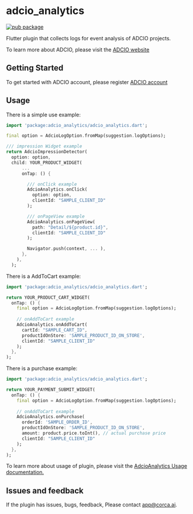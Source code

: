 #  adcio_analytics
[![pub package](https://img.shields.io/pub/v/adcio_analytics.svg)](https://pub.dev/packages/adcio_analytics)

Flutter plugin that collects logs for event analysis of ADCIO projects.

To learn more about ADCIO, please visit the [ADCIO website](https://www.adcio.ai/)

## Getting Started
To get started with ADCIO account, please register [ADCIO account](https://app.adcio.ai/en/)

## Usage
There is a simple use example:

```dart
import 'package:adcio_analytics/adcio_analytics.dart';

final option = AdcioLogOption.fromMap(suggestion.logOptions);

/// impression Widget example
return AdcioImpressionDetector(
  option: option,
  child: YOUR_PRODUCT_WIDGET(
      ...
      onTap: () {

        /// onClick example
        AdcioAnalytics.onClick(
          option: option,
          clientId: "SAMPLE_CLIENT_ID"
        );

        /// onPageView example
        AdcioAnalytics.onPageView(
          path: "Detail/${product.id}",
          clientId: "SAMPLE_CLIENT_ID"
        );

        Navigator.push(context, ... ),
      },
    ),
  );
```

There is a AddToCart example:
```dart
import 'package:adcio_analytics/adcio_analytics.dart';

return YOUR_PRODUCT_CART_WIDGET(
  onTap: () {
    final option = AdcioLogOption.fromMap(suggestion.logOptions);
    
    // onAddToCart example
    AdcioAnalytics.onAddToCart(
      cartId: "SAMPLE_CART_ID",
      productIdOnStore: 'SAMPLE_PRODUCT_ID_ON_STORE',
      clientId: "SAMPLE_CLIENT_ID"
    );
  },
);
```

There is a purchase example:
```dart
import 'package:adcio_analytics/adcio_analytics.dart';

return YOUR_PAYMENT_SUBMIT_WIDGET(
  onTap: () {
    final option = AdcioLogOption.fromMap(suggestion.logOptions);
    
    // onAddToCart example
    AdcioAnalytics.onPurchase(
      orderId: 'SAMPLE_ORDER_ID',
      productIdOnStore: 'SAMPLE_PRODUCT_ID_ON_STORE',
      amount: product.price.toInt(), // actual purchase price
      clientId: "SAMPLE_CLIENT_ID"
    );
  },
);
```
To learn more about usage of plugin, please visit the [AdcioAnalytics Usage documentation.](https://docs.adcio.ai/en/sdk/flutter/log-collection)

## Issues and feedback
If the plugin has issues, bugs, feedback, Please contact <app@corca.ai>.
